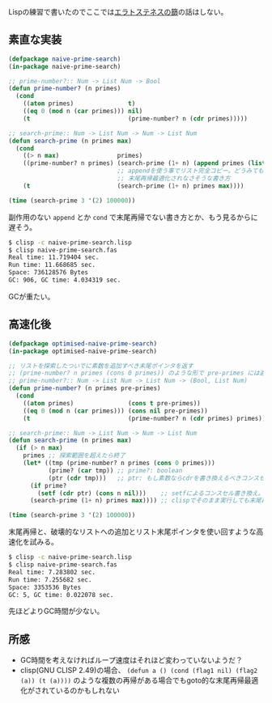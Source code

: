 Lispの練習で書いたのでここでは[エラトステネスの篩](https://ja.wikipedia.org/wiki/%E3%82%A8%E3%83%A9%E3%83%88%E3%82%B9%E3%83%86%E3%83%8D%E3%82%B9%E3%81%AE%E7%AF%A9)の話はしない。

## 素直な実装

```cl
(defpackage naive-prime-search)
(in-package naive-prime-search)

;; prime-number?:: Num -> List Num -> Bool
(defun prime-number? (n primes)
  (cond
    ((atom primes)               t)
    ((eq 0 (mod n (car primes))) nil)
    (t                           (prime-number? n (cdr primes)))))

;; search-prime:: Num -> List Num -> Num -> List Num
(defun search-prime (n primes max)
  (cond
    ((> n max)                primes)
    ((prime-number? n primes) (search-prime (1+ n) (append primes (list n)) max))
                              ;; appendを使う事でリスト完全コピー。どうみても遅い
                              ;; 末尾再帰最適化されなさそうな書き方
    (t                        (search-prime (1+ n) primes max))))

(time (search-prime 3 '(2) 100000))
```

副作用のない `append` とか `cond` で末尾再帰でない書き方とか、もう見るからに遅そう。

```sh
$ clisp -c naive-prime-search.lisp
$ clisp naive-prime-search.fas
Real time: 11.719404 sec.
Run time: 11.668685 sec.
Space: 736128576 Bytes
GC: 906, GC time: 4.034319 sec.
```

GCが重たい。

## 高速化後

```cl
(defpackage optimised-naive-prime-search)
(in-package optimised-naive-prime-search)

;; リストを探索したついでに素数を追加すべき末尾ポインタを返す
;; (prime-number? n primes (cons 0 primes)) のような形で pre-primes には適当なリストを用意する
;; prime-number?:: Num -> List Num -> List Num -> (Bool, List Num)
(defun prime-number? (n primes pre-primes)
  (cond
    ((atom primes)               (cons t pre-primes))
    ((eq 0 (mod n (car primes))) (cons nil pre-primes))
    (t                           (prime-number? n (cdr primes) primes))))

;; search-prime:: Num -> List Num -> Num -> List Num
(defun search-prime (n primes max)
  (if (> n max)
    primes ;; 探索範囲を超えたら終了
    (let* ((tmp (prime-number? n primes (cons 0 primes)))
           (prime? (car tmp)) ;; prime?: boolean
           (ptr (cdr tmp)))   ;; ptr: もし素数ならcdrを書き換えるべきコンスセル
      (if prime?
        (setf (cdr ptr) (cons n nil)))    ;; setfによるコンスセル書き換え。コピーは発生しない
      (search-prime (1+ n) primes max)))) ;; clispでそのまま実行しても末尾再帰最適化されない。clisp -c hoge.lisp してバイトコードにコンパイルしておいてから clisp hoge.fas しよう

(time (search-prime 3 '(2) 100000))
```

末尾再帰と、破壊的なリストへの追加とリスト末尾ポインタを使い回すような高速化を試みる。

```sh
$ clisp -c naive-prime-search.lisp
$ clisp naive-prime-search.fas
Real time: 7.283802 sec.
Run time: 7.255682 sec.
Space: 3353536 Bytes
GC: 5, GC time: 0.022078 sec.
```

先ほどよりGC時間が少ない。

## 所感

* GC時間を考えなければループ速度はそれほど変わっていないようだ？
* clisp(GNU CLISP 2.49)の場合、 `(defun a () (cond (flag1 nil) (flag2 (a)) (t (a))))` のような複数の再帰がある場合でもgoto的な末尾再帰最適化がされているのかもしれない
